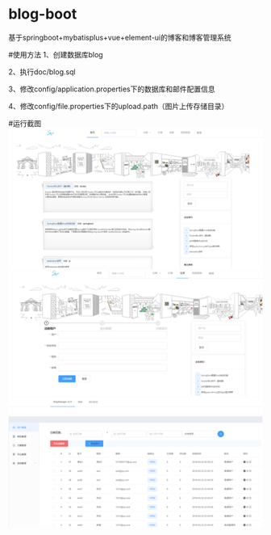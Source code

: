 # blog-boot
基于springboot+mybatisplus+vue+element-ui的博客和博客管理系统

#使用方法
1、创建数据库blog

2、执行doc/blog.sql

3、修改config/application.properties下的数据库和邮件配置信息

4、修改config/file.properties下的upload.path（图片上传存储目录）

#运行截图
![image](https://github.com/zqh531500317/blog-boot/blob/master/doc/screenshots/%E9%A6%96%E9%A1%B5.PNG)
![image](https://github.com/zqh531500317/blog-boot/blob/master/doc/screenshots/%E6%B3%A8%E5%86%8C.PNG)
![image](https://github.com/zqh531500317/blog-boot/blob/master/doc/screenshots/%E7%AE%A1%E7%90%86.PNG)
